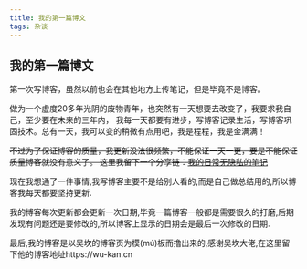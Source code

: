```yaml
---
title: 我的第一篇博文
tags: 杂谈
---
```


## 我的第一篇博文
第一次写博客，虽然以前也会在其他地方上传笔记，但是毕竟不是博客。

做为一个虚度20多年光阴的废物青年，也突然有一天想要去改变了，我要求我自己，至少要在未来的三年内，
我每一天都要有进步，写博客记录生活，写博客巩固技术。总有一天，我可以变的稍微有点用吧，我是程程，我是金满满！  

~~不过为了保证博客的质量，我更新没法很频繁，不能保证一天一更，要是不能保证质量博客就没有意义了。
这里我留下一个分享链：[我的日常无隐私的笔记](https://github.com/Rosa-panda/Panda-memo)~~  

现在我想通了一件事情,我写博客主要不是给别人看的,而是自己做总结用的,所以博客我每天都要坚持更新.

我的博客每次更新都会更新一次日期,毕竟一篇博客一般都是需要很久的打磨,后期发现有问题还是要修改的,所以博客上显示的日期会是最后一次修改的日期.    

最后,我的博客是以吴坎的博客页为模(mú)板而撸出来的,感谢吴坎大佬,在这里留下他的博客地址https://wu-kan.cn
